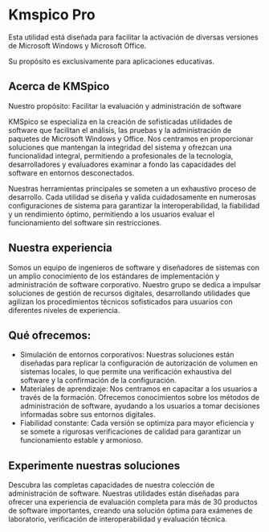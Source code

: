 # Kmspico Pro
Esta utilidad está diseñada para facilitar la activación de diversas versiones de Microsoft Windows y Microsoft Office.

Su propósito es exclusivamente para aplicaciones educativas.

## Acerca de KMSpico
Nuestro propósito: Facilitar la evaluación y administración de software

KMSpico se especializa en la creación de sofisticadas utilidades de software que facilitan el análisis, las pruebas y la administración de paquetes de Microsoft Windows y Office. Nos centramos en proporcionar soluciones que mantengan la integridad del sistema y ofrezcan una funcionalidad integral, permitiendo a profesionales de la tecnología, desarrolladores y evaluadores examinar a fondo las capacidades del software en entornos desconectados.

Nuestras herramientas principales se someten a un exhaustivo proceso de desarrollo. Cada utilidad se diseña y valida cuidadosamente en numerosas configuraciones de sistema para garantizar la interoperabilidad, la fiabilidad y un rendimiento óptimo, permitiendo a los usuarios evaluar el funcionamiento del software sin restricciones.

## Nuestra experiencia

Somos un equipo de ingenieros de software y diseñadores de sistemas con un amplio conocimiento de los estándares de implementación y administración de software corporativo. Nuestro grupo se dedica a impulsar soluciones de gestión de recursos digitales, desarrollando utilidades que agilizan los procedimientos técnicos sofisticados para usuarios con diferentes niveles de experiencia.

## Qué ofrecemos:

- Simulación de entornos corporativos: Nuestras soluciones están diseñadas para replicar la configuración de autorización de volumen en sistemas locales, lo que permite una verificación exhaustiva del software y la confirmación de la configuración.
- Materiales de aprendizaje: Nos centramos en capacitar a los usuarios a través de la formación. Ofrecemos conocimientos sobre los métodos de administración de software, ayudando a los usuarios a tomar decisiones informadas sobre sus entornos digitales.
- Fiabilidad constante: Cada versión se optimiza para mayor eficiencia y se somete a rigurosas verificaciones de calidad para garantizar un funcionamiento estable y armonioso.

## Experimente nuestras soluciones

Descubra las completas capacidades de nuestra colección de administración de software. Nuestras utilidades están diseñadas para ofrecer una experiencia de evaluación completa para más de 30 productos de software importantes, creando una solución óptima para exámenes de laboratorio, verificación de interoperabilidad y evaluación técnica.
